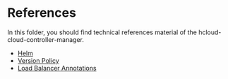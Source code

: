 # References

In this folder, you should find technical references material of the hcloud-cloud-controller-manager.

- [Helm](helm/README.md)
- [Version Policy](version-policy.md)
- [Load Balancer Annotations](https://pkg.go.dev/github.com/hetznercloud/hcloud-cloud-controller-manager/internal/annotation#pkg-types)
